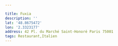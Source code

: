```yaml
---

title: Fuxia
description: ''
lat: '48.8675472'
lon: '2.3323177'
address: 42 Pl. du Marché Saint-Honoré Paris 75001
tags: Restaurant,Italien
---
```

